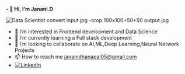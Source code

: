 **- 👋 Hi, I’m Janani.D**

  
 ![Data Scientist](https://www.cfainstitute.org/-/media/images/hero/a-data-scientist-at-work-providing-analytics-and-insights-to-investment-professionals2.jpg)
 convert input.jpg -crop 100x100+50+50 output.jpg


- 👀 I’m interested in Frontend development and Data Science
- 🌱 I’m currently learning a Full stack development 
- 💞️ I’m looking to collaborate on AI,ML,Deep Learning,Neural Network Projects
- 📫 How to reach me jananidhanapal05@gmail.com
- [![LinkedIn](https://img.shields.io/badge/LinkedIn-Profile-blue)](https://www.linkedin.com/in/janani-d-121233259/)



<!---
jananid23/jananid23 is a ✨ special ✨ repository because its `README.md` (this file) appears on your GitHub profile.
You can click the Preview link to take a look at your changes.
--->
